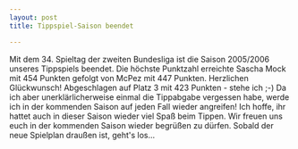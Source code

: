 ```yaml
---
layout: post
title: Tippspiel-Saison beendet

---
```


Mit dem 34. Spieltag der zweiten Bundesliga ist die Saison 2005/2006 unseres Tippspiels beendet. Die höchste Punktzahl erreichte Sascha Mock mit 454 Punkten gefolgt von McPez mit 447 Punkten. Herzlichen Glückwunsch! Abgeschlagen auf Platz 3 mit 423 Punkten - stehe ich ;-) Da ich aber unerklärlicherweise einmal die Tippabgabe vergessen habe, werde ich in der kommenden Saison auf jeden Fall wieder angreifen! Ich hoffe, ihr hattet auch in dieser Saison wieder viel Spaß beim Tippen. Wir freuen uns euch in der kommenden Saison wieder begrüßen zu dürfen. Sobald der neue Spielplan draußen ist, geht's los...


